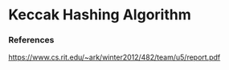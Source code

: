 # Keccak Hashing Algorithm

### References
https://www.cs.rit.edu/~ark/winter2012/482/team/u5/report.pdf
